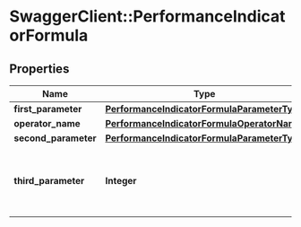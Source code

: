 # SwaggerClient::PerformanceIndicatorFormula

## Properties
Name | Type | Description | Notes
------------ | ------------- | ------------- | -------------
**first_parameter** | [**PerformanceIndicatorFormulaParameterType**](PerformanceIndicatorFormulaParameterType.md) |  | [optional] 
**operator_name** | [**PerformanceIndicatorFormulaOperatorName**](PerformanceIndicatorFormulaOperatorName.md) |  | [optional] 
**second_parameter** | [**PerformanceIndicatorFormulaParameterType**](PerformanceIndicatorFormulaParameterType.md) |  | [optional] 
**third_parameter** | **Integer** | Indicate the value of the third parameter of your formula | [optional] 



